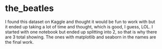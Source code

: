 # the_beatles
I found this dataset on Kaggle and thought it would be fun to work with but it ended up taking a lot of time and thought, which is good, I guess, LOL. 
I started with one notebook but ended up splitting into 2, so that is why there are 3 total showing. The ones with matplotlib and seaborn in the names are the final work.

